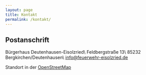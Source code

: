 ```yaml
---
layout: page
title: Kontakt
permalink: /kontakt/
---
```


## Postanschrift

Bürgerhaus Deutenhausen-Eisolzried\\
Feldbergstraße 13\\
85232 Bergkirchen/Deutenhausen\\
<span class="ion ion-email"></span> info@feuerwehr-eisolzried.de

Standort in der [OpenStreetMap](http://www.openstreetmap.org/node/670854444)

